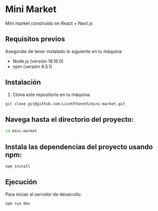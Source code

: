 # Mini Market

Mini market construido en React + Next.js

## Requisitos previos

Asegúrate de tener instalado lo siguiente en tu máquina:

- Node.js (versión 18.16.0)
- npm (versión 9.5.1)

## Instalación

1. Clona este repositorio en tu máquina:

```bash
git clone git@github.com:LicethYaneth/mini-market.git
```

## Navega hasta el directorio del proyecto:

```bash
cd mini-market
```

## Instala las dependencias del proyecto usando npm:

```bash
npm install
```

## Ejecución

Para iniciar el servidor de desarrollo:

```bash
npm run dev
```
